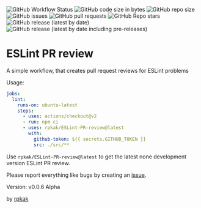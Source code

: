 ![GitHub Workflow Status](https://img.shields.io/github/workflow/status/rpkak/ESLint-PR-review/build-test?label=lint&style=flat-square) ![GitHub code size in bytes](https://img.shields.io/github/languages/code-size/rpkak/ESLint-PR-review?style=flat-square) ![GitHub repo size](https://img.shields.io/github/repo-size/rpkak/ESLint-PR-review?style=flat-square) ![GitHub issues](https://img.shields.io/github/issues/rpkak/ESLint-PR-review?style=flat-square) ![GitHub pull requests](https://img.shields.io/github/issues-pr/rpkak/ESLint-PR-review?style=flat-square) ![GitHub Repo stars](https://img.shields.io/github/stars/rpkak/ESLint-PR-review?style=flat-square) ![GitHub release (latest by date)](https://img.shields.io/github/v/release/rpkak/ESLint-PR-review?style=flat-square) ![GitHub release (latest by date including pre-releases)](https://img.shields.io/github/v/release/rpkak/eslint-pr-review?include_prereleases&label=pre-release&style=flat-square)

# ESLint PR review

A simple workflow, that creates pull request reviews for ESLint problems

Usage:
```yaml
jobs:
  lint:
    runs-on: ubuntu-latest
    steps:
      - uses: actions/checkout@v2
      - run: npm ci
      - uses: rpkak/ESLint-PR-review@latest
        with:
          github-token: ${{ secrets.GITHUB_TOKEN }}
          src: ./src/**
```

Use `rpkak/ESLint-PR-review@latest` to get the latest none development version ESLint PR review.

Please report everything like bugs by creating an [issue](https://github.com/rpkak/ESLint-PR-review/issues/new/choose).

Version: v0.0.6 Alpha

by [rpkak](https://github.com/rpkak)
